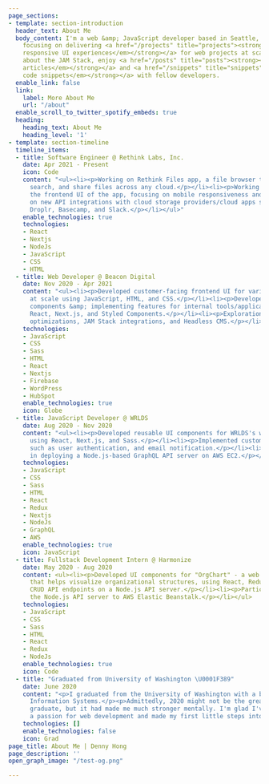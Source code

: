 ```yaml
---
page_sections:
- template: section-introduction
  header_text: About Me
  body_content: I'm a web &amp; JavaScript developer based in Seattle, WA. I'm currently
    focusing on delivering <a href="/projects" title="projects"><strong><em>rich &amp;
    responsive UI experiences</em></strong></a> for web projects at scale. I am passionate
    about the JAM Stack, enjoy <a href="/posts" title="posts"><strong><em>writing
    articles</em></strong></a> and <a href="/snippets" title="snippets"><strong><em>sharing
    code snippets</em></strong></a> with fellow developers.
  enable_link: false
  link:
    label: More About Me
    url: "/about"
  enable_scroll_to_twitter_spotify_embeds: true
  heading:
    heading_text: About Me
    heading_level: '1'
- template: section-timeline
  timeline_items:
  - title: Software Engineer @ Rethink Labs, Inc.
    date: Apr 2021 - Present
    icon: Code
    content: "<ul><li><p>Working on Rethink Files app, a file browser that helps organize,
      search, and share files across any cloud.</p></li><li><p>Working on improving
      the frontend UI of the app, focusing on mobile responsiveness and accessibility.</p></li><li><p>Working
      on new API integrations with cloud storage providers/cloud apps such as ownCloud,
      Droplr, Basecamp, and Slack.</p></li></ul>"
    enable_technologies: true
    technologies:
    - React
    - Nextjs
    - NodeJs
    - JavaScript
    - CSS
    - HTML
  - title: Web Developer @ Beacon Digital
    date: Nov 2020 - Apr 2021
    content: "<ul><li><p>Developed customer-facing frontend UI for various web projects
      at scale using JavaScript, HTML, and CSS.</p></li><li><p>Developed reusable
      components &amp; implementing features for internal tools/applications using
      React, Next.js, and Styled Components.</p></li><li><p>Explorations around DX
      optimizations, JAM Stack integrations, and Headless CMS.</p></li></ul>"
    technologies:
    - JavaScript
    - CSS
    - Sass
    - HTML
    - React
    - Nextjs
    - Firebase
    - WordPress
    - HubSpot
    enable_technologies: true
    icon: Globe
  - title: JavaScript Developer @ WRLDS
    date: Aug 2020 - Nov 2020
    content: "<ul><li><p>Developed reusable UI components for WRLDS's web application
      using React, Next.js, and Sass.</p></li><li><p>Implemented customer-facing features
      such as user authentication, and email notification.</p></li><li><p>Participated
      in deploying a Node.js-based GraphQL API server on AWS EC2.</p></li></ul>"
    technologies:
    - JavaScript
    - CSS
    - Sass
    - HTML
    - React
    - Redux
    - Nextjs
    - NodeJs
    - GraphQL
    - AWS
    enable_technologies: true
    icon: JavaScript
  - title: Fullstack Development Intern @ Harmonize
    date: May 2020 - Aug 2020
    content: <ul><li><p>Developed UI components for "OrgChart" - a web application
      that helps visualize organizational structures, using React, Redux, and Bootstrap.</p></li><li><p>Developed
      CRUD API endpoints on a Node.js API server.</p></li><li><p>Participated in deploying
      the Node.js API server to AWS Elastic Beanstalk.</p></li></ul>
    technologies:
    - JavaScript
    - CSS
    - Sass
    - HTML
    - React
    - Redux
    - NodeJs
    enable_technologies: true
    icon: Code
  - title: "Graduated from University of Washington \U0001F389"
    date: June 2020
    content: "<p>I graduated from the University of Washington with a bachelor's in
      Information Systems.</p><p>Admittedly, 2020 might not be the greatest year to
      graduate, but it had made me much stronger mentally. I'm glad I've developed
      a passion for web development and made my first little steps into my career.</p>"
    technologies: []
    enable_technologies: false
    icon: Grad
page_title: About Me | Denny Hong
page_description: ''
open_graph_image: "/test-og.png"

---
```

